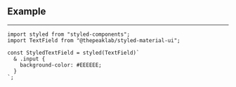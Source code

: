 ## Example

---

    import styled from "styled-components";
    import TextField from "@thepeaklab/styled-material-ui";

    const StyledTextField = styled(TextField)`
      & .input {
        background-color: #EEEEEE;
      }
    `;
